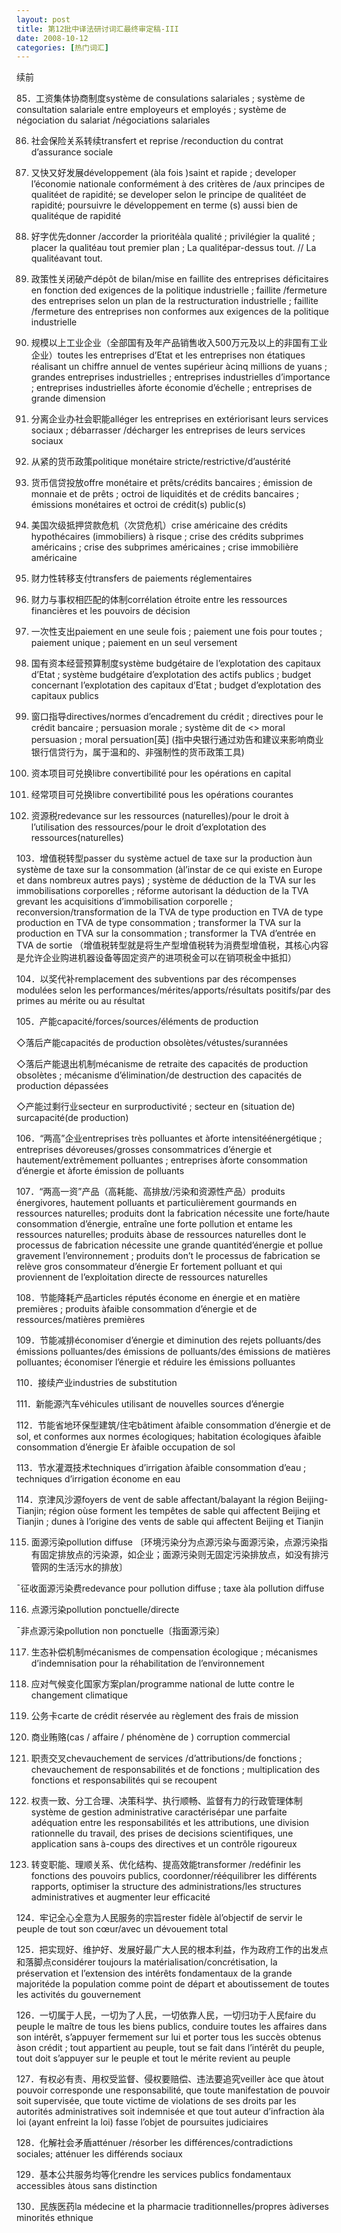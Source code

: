 ```yaml
---
layout: post
title: 第12批中译法研讨词汇最终审定稿-III
date: 2008-10-12
categories: [热门词汇]  
---
```


续前

85．工资集体协商制度système de consulations salariales ; système de consultation salariale entre employeurs et employés ; système de négociation du salariat /négociations salariales

86. 社会保险关系转续transfert et reprise /reconduction du contrat d’assurance sociale

87. 又快又好发展développement (àla fois )saint et rapide ; developer l’économie nationale conformément à des critères de /aux principes de qualitéet de rapidité; se developer selon le principe de qualitéet de rapidité; poursuivre le développement en terme (s) aussi bien de qualitéque de rapidité

88. 好字优先donner /accorder la prioritéàla qualité ; privilégier la qualité ; placer la qualitéau tout premier plan ; La qualitépar-dessus tout. // La qualitéavant tout.

89. 政策性关闭破产dépôt de bilan/mise en faillite des entreprises déficitaires en fonction ded exigences de la politique industrielle ; faillite /fermeture des entreprises selon un plan de la restructuration industrielle ; faillite /fermeture des entreprises non conformes aux exigences de la politique industrielle

90. 规模以上工业企业（全部国有及年产品销售收入500万元及以上的非国有工业企业）toutes les entreprises d’Etat et les entreprises non étatiques réalisant un chiffre annuel de ventes supérieur àcinq millions de yuans ; grandes entreprises industrielles ; entreprises industrielles d’importance ; entreprises industrielles àforte économie d’échelle ; entreprises de grande dimension

91. 分离企业办社会职能alléger les entreprises en extériorisant leurs services sociaux ; débarrasser /décharger les entreprises de leurs services sociaux

92. 从紧的货币政策politique monétaire stricte/restrictive/d’austérité

93. 货币信贷投放offre monétaire et prêts/crédits bancaires ; émission de monnaie et de prêts ; octroi de liquidités et de crédits bancaires ; émissions monétaires et octroi de crédit(s) public(s)

94. 美国次级抵押贷款危机（次贷危机）crise américaine des crédits hypothécaires (immobiliers) à risque ; crise des crédits subprimes américains ; crise des subprimes américaines ; crise immobilière américaine

95. 财力性转移支付transfers de paiements réglementaires

96. 财力与事权相匹配的体制corrélation étroite entre les ressources financières et les pouvoirs de décision

97. 一次性支出paiement en une seule fois ; paiement une fois pour toutes ; paiement unique ; paiement en un seul versement

98. 国有资本经营预算制度système budgétaire de l’explotation des capitaux d’Etat ; système budgétaire d’explotation des actifs publics ; budget concernant l’explotation des capitaux d’Etat ; budget d’explotation des capitaux publics

99. 窗口指导directives/normes d’encadrement du crédit ; directives pour le crédit bancaire ; persuasion morale ; système dit de <<widow guidance>> moral persuasion ; moral persuation[英] (指中央银行通过劝告和建议来影响商业银行信贷行为，属于温和的、非强制性的货币政策工具)

100. 资本项目可兑换libre convertibilité pour les opérations en capital

101. 经常项目可兑换libre convertibilité pous les opérations courantes

102. 资源税redevance sur les ressources (naturelles)/pour le droit à l’utilisation des ressources/pour le droit d’explotation des ressources(naturelles)





103．增值税转型passer du système actuel de taxe sur la production àun système de taxe sur la consommation (àl’instar de ce qui existe en Europe et dans nombreux autres pays) ; système de déduction de la TVA sur les immobilisations corporelles ; réforme autorisant la déduction de la TVA grevant les acquisitions d’immobilisation corporelle ; reconversion/transformation de la TVA de type production en TVA de type production en TVA de type consommation ; transformer la TVA sur la production en TVA sur la consommation ; transformer la TVA d’entrée en TVA de sortie （增值税转型就是将生产型增值税转为消费型增值税，其核心内容是允许企业购进机器设备等固定资产的进项税金可以在销项税金中抵扣）

104．以奖代补remplacement des subventions par des récompenses modulées selon les performances/mérites/apports/résultats positifs/par des primes au mérite ou au résultat

105．产能capacité/forces/sources/éléments de production

◇落后产能capacités de production obsolètes/vétustes/surannées

◇落后产能退出机制mécanisme de retraite des capacités de production obsolètes ; mécanisme d’élimination/de destruction des capacités de production dépassées

◇产能过剩行业secteur en surproductivité ; secteur en (situation de) surcapacité(de production)

106．“两高”企业entreprises très polluantes et àforte intensitéénergétique ; entreprises dévoreuses/grosses consommatrices d’énergie et hautement/extrêmement polluantes ; entreprises àforte consommation d’énergie et àforte émission de polluants



107．“两高一资”产品（高耗能、高排放/污染和资源性产品）produits énergivores, hautement polluants et particulièrement gourmands en ressources naturelles; produits dont la fabrication nécessite une forte/haute consommation d’énergie, entraîne une forte pollution et entame les ressources naturelles; produits àbase de ressources naturelles dont le processus de fabrication nécessite une grande quantitéd’énergie et pollue gravement l’environnement ; produits don’t le processus de fabrication se relève gros consommateur d’énergie Er fortement polluant et qui proviennent de l’exploitation directe de ressources naturelles

108．节能降耗产品articles réputés économe en énergie et en matière premières ; produits àfaible consommation d’énergie et de ressources/matières premières

109．节能减排économiser d’énergie et diminution des rejets polluants/des émissions polluantes/des émissions de polluants/des émissions de matières polluantes; économiser l’énergie et réduire les émissions polluantes

110．接续产业industries de substitution

111．新能源汽车véhicules utilisant de nouvelles sources d’énergie

112．节能省地环保型建筑/住宅bâtiment àfaible consommation d’énergie et de sol, et conformes aux normes écologiques; habitation écologiques àfaible consommation d’énergie Er àfaible occupation de sol

113．节水灌溉技术techniques d’irrigation àfaible consommation d’eau ; techniques d’irrigation économe en eau

114．京津风沙源foyers de vent de sable affectant/balayant la région Beijing-Tianjin; région oùse forment les tempêtes de sable qui affectent Beijing et Tianjin ; dunes à l’origine des vents de sable qui affectent Beijing et Tianjin



115. 面源污染pollution diffuse 〔环境污染分为点源污染与面源污染，点源污染指有固定排放点的污染源，如企业；面源污染则无固定污染排放点，如没有排污管网的生活污水的排放〕

¯征收面源污染费redevance pour pollution diffuse ; taxe àla pollution diffuse

116. 点源污染pollution ponctuelle/directe

¯非点源污染pollution non ponctuelle〔指面源污染〕

117. 生态补偿机制mécanismes de compensation écologique ; mécanismes d’indemnisation pour la réhabilitation de l’environnement

118. 应对气候变化国家方案plan/programme national de lutte contre le changement climatique

119. 公务卡carte de crédit réservée au règlement des frais de mission

120. 商业贿赂(cas / affaire / phénomène de ) corruption commercial

121. 职责交叉chevauchement de services /d’attributions/de fonctions ; chevauchement de responsabilités et de fonctions ; multiplication des fonctions et responsabilités qui se recoupent

122. 权责一致、分工合理、决策科学、执行顺畅、监督有力的行政管理体制système de gestion administrative caractérisépar une parfaite adéquation entre les responsabilités et les attributions, une division rationnelle du travail, des prises de decisions scientifiques, une application sans à-coups des directives et un contrôle rigoureux

123. 转变职能、理顺关系、优化结构、提高效能transformer /redéfinir les fonctions des pouvoirs publics, coordonner/rééquilibrer les différents rapports, optimiser la structure des administrations/les structures administratives et augmenter leur efficacité







124．牢记全心全意为人民服务的宗旨rester fidèle àl’objectif de servir le peuple de tout son cœur/avec un dévouement total

125．把实现好、维护好、发展好最广大人民的根本利益，作为政府工作的出发点和落脚点considérer toujours la matérialisation/concrétisation, la préservation et l’extension des intérêts fondamentaux de la grande majoritéde la population comme point de départ et aboutissement de toutes les activités du gouvernement

126．一切属于人民，一切为了人民，一切依靠人民，一切归功于人民faire du peuple le maître de tous les biens publics, conduire toutes les affaires dans son intérêt, s’appuyer fermement sur lui et porter tous les succès obtenus àson crédit ; tout appartient au peuple, tout se fait dans l’intérêt du peuple, tout doit s’appuyer sur le peuple et tout le mérite revient au peuple

127．有权必有责、用权受监督、侵权要赔偿、违法要追究veiller àce que àtout pouvoir corresponde une responsabilité, que toute manifestation de pouvoir soit supervisée, que toute victime de violations de ses droits par les autorités administratives soit indemnisée et que tout auteur d’infraction àla loi (ayant enfreint la loi) fasse l’objet de poursuites judiciaires

128．化解社会矛盾atténuer /résorber les différences/contradictions sociales; atténuer les différends sociaux

129．基本公共服务均等化rendre les services publics fondamentaux accessibles àtous sans distinction

130．民族医药la médecine et la pharmacie traditionnelles/propres àdiverses minorités ethnique





